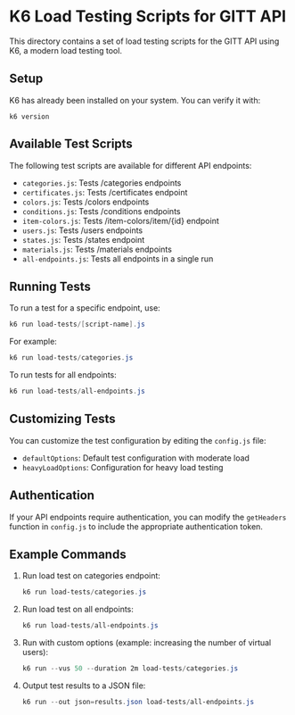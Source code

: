 # K6 Load Testing Scripts for GITT API

This directory contains a set of load testing scripts for the GITT API using K6, a modern load testing tool.

## Setup

K6 has already been installed on your system. You can verify it with:

```
k6 version
```

## Available Test Scripts

The following test scripts are available for different API endpoints:

- `categories.js`: Tests /categories endpoints
- `certificates.js`: Tests /certificates endpoint
- `colors.js`: Tests /colors endpoints
- `conditions.js`: Tests /conditions endpoints
- `item-colors.js`: Tests /item-colors/item/{id} endpoint
- `users.js`: Tests /users endpoints
- `states.js`: Tests /states endpoint
- `materials.js`: Tests /materials endpoints
- `all-endpoints.js`: Tests all endpoints in a single run

## Running Tests

To run a test for a specific endpoint, use:

```powershell
k6 run load-tests/[script-name].js
```

For example:

```powershell
k6 run load-tests/categories.js
```

To run tests for all endpoints:

```powershell
k6 run load-tests/all-endpoints.js
```

## Customizing Tests

You can customize the test configuration by editing the `config.js` file:

- `defaultOptions`: Default test configuration with moderate load
- `heavyLoadOptions`: Configuration for heavy load testing

## Authentication

If your API endpoints require authentication, you can modify the `getHeaders` function in `config.js` to include the appropriate authentication token.

## Example Commands

1. Run load test on categories endpoint:
   ```powershell
   k6 run load-tests/categories.js
   ```

2. Run load test on all endpoints:
   ```powershell
   k6 run load-tests/all-endpoints.js
   ```

3. Run with custom options (example: increasing the number of virtual users):
   ```powershell
   k6 run --vus 50 --duration 2m load-tests/categories.js
   ```

4. Output test results to a JSON file:
   ```powershell
   k6 run --out json=results.json load-tests/all-endpoints.js
   ```
